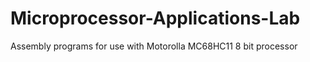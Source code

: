 # Microprocessor-Applications-Lab
Assembly programs for use with Motorolla MC68HC11 8 bit processor
